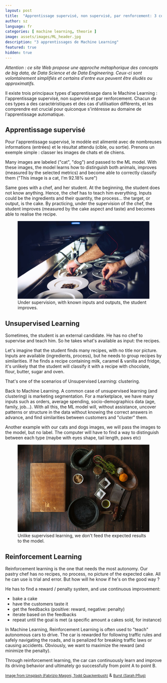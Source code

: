 ```yaml
---
layout: post
title:  "Apprentissage supervisé, non supervisé, par renforcement: 3 concepts du Machine Learning"
author: sz
language: fr
categories: [ machine learning, theorie ]
image: assets/images/ML_header.jpg
description: "3 apprentissages de Machine Learning"
featured: true
hidden: true
---
```


<div class="disclaimer"><i>Attention : ce site Web propose une approche métaphorique des concepts de big data, de Data Science et de Data Engineering. Ceux-ci sont volontairement simplifiés et certains d'entre eux peuvent être éludés ou approximatifs.</i></div>

Il existe trois principaux types d'apprentissage dans le Machine Learning : l'apprentissage supervisé, non supervisé et par renforcement. Chacun de ces types a des caractéristiques et des cas d'utilisation différents, et les comprendre est crucial pour quiconque s'intéresse au domaine de l'apprentissage automatique.

## Apprentissage supervisé

Pour l'apprentissage supervisé, le modèle est alimenté avec de nombreuses informations (entrées) et le résultat attendu (cible, ou sortie). Prenons un exemple simple : classer les images de chats et de chiens.

Many images are labeled ("cat", "dog") and passed to the ML model. With these images, the model learns how to distinguish both animals, improves (measured by the selected metrics) and become able to correctly classify them ("This image is a cat, I'm 92.18% sure")

Same goes with a chef, and her student. At the beginning, the student does not know anything. Hence, the chef has to teach him everything. Inputs could be the ingredients and their quantity, the process... the target, or output, is the cake. By practicing, under the supervision of the chef, the student improves (measured by the cake aspect and taste) and becomes able to realise the recipe.

<figure>
    <img src="assets/images/ML_supervised.jpg" alt="Under supervision, with known inputs and outputs, the student improves"/>
    <figcaption>Under supervision, with known inputs and outputs, the student improves.</figcaption>
</figure>

## Unsupervised Learning

Sometimes, the student is an external candidate. He has no chef to supervise and teach him. So he takes what's available as input: the recipes.

Let's imagine that the student finds many recipes, with no title nor picture. Inputs are available (ingredients, process), but he needs to group recipes by similarities. If he finds a recipe containing milk, caramel & vanilla and fridge, it's unlikely that the student will classify it with a recipe with chocolate, flour, butter, sugar and oven.

That's one of the scenarios of Unsupervised Learning: clustering.

Back to Machine Learning. A common case of unsupervised learning (and clustering) is marketing segmentation. For a marketplace, we have many inputs such as orders, average spending, socio-demographics data (age, family, job...). With all this, the ML model will, without assistance, uncover patterns or structure in the data without knowing the correct answers in advance, and find similarities between customers and "cluster" them.

Another example with our cats and dogs images, we will pass the images to the model, but no label. The computer will have to find a way to distinguish between each type (maybe with eyes shape, tail length, paws etc)


<figure>
    <img src="assets/images/ML_unsupervised.jpg" alt="Unsupervised learning does not provide output"/>
    <figcaption>Unlike supervised learning, we don't feed the expected results to the model.</figcaption>
</figure>

## Reinforcement Learning

Reinforcement learning is the one that needs the most autonomy. Our pastry chef has no recipes, no process, no picture of the expected cake. All he can use is trial and error. But how will he know if he's on the good way ?

He has to find a reward / penalty system, and use continuous improvement:
- bake a cake
- have the customers taste it
- get the feedbacks (positive: reward, negative: penalty)
- iterate based on the feedbacks
- repeat until the goal is met (a specific amount a cakes sold, for instance)

In Machine Learning, Reinforcement Learning is often used to "teach" autonomous cars to drive.
The car is rewarded for following traffic rules and safely navigating the roads, and is penalized for breaking traffic laws or causing accidents. Obviously, we want to maximize the reward (and minimize the penalty).

Through reinforcement learning, the car can continuously learn and improve its driving behavior and ultimately go successfully from point A to point B.

<p><a href="https://unsplash.com" target="blank_"><small>Image from Unsplash (Fabrizio Magoni, Todd Quackenbush)</small></a> & <a href="https://burst.shopify.com/" target="blank_"><small> Burst (Sarah Pflug)</small></a></p>
